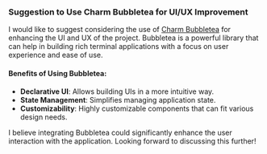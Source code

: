 ### Suggestion to Use Charm Bubbletea for UI/UX Improvement

I would like to suggest considering the use of [Charm Bubbletea](https://github.com/charmbracelet/bubbletea) for enhancing the UI and UX of the project. Bubbletea is a powerful library that can help in building rich terminal applications with a focus on user experience and ease of use.

#### Benefits of Using Bubbletea:
- **Declarative UI**: Allows building UIs in a more intuitive way.
- **State Management**: Simplifies managing application state.
- **Customizability**: Highly customizable components that can fit various design needs.

I believe integrating Bubbletea could significantly enhance the user interaction with the application. Looking forward to discussing this further!